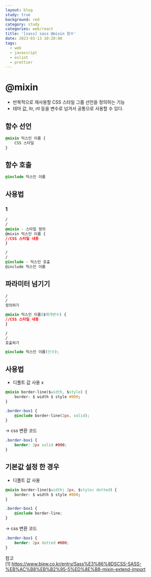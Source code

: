 ```yaml
---
layout: blog
study: true
background: red
category: study
categories: web/react
title: '[sass] sass @mixin 함수'
date: 2023-03-13 10:20:00
tags:
  - web
  - javascript
  - eslint
  - prettier
---
```


# @mixin

- 반복적으로 재사용할 CSS 스타일 그룹 선언을 정의하는 기능
- 테마 값, ltr, rtl 등을 변수로 넘겨서 공통으로 사용할 수 있다.

## 함수 선언

```css
@mixin 믹스인 이름 {
    CSS 스타일
} 
```

## 함수 호출

```css
@include 믹스인 이름
```

## 사용법

### 1

```css
/
/
@mixin - 스타일 정의
@mixin 믹스인 이름 {
//CSS 스타일 내용
}

/
/
@include - 믹스인 호출
@include 믹스인 이름
```

## 파라미터 넘기기

```css
/
/
정의하기

@mixin 믹스인 이름($매개변수) {
//CSS 스타일 내용
}

/
/
호출하기

@include 믹스인 이름(인수);
```

## 사용법

- 디폴트 값 사용 x

```css
@mixin border-line($width, $style) {
    border: $ width $ style #000;
}

.border-box1 {
    @include border-line(2px, solid);
}
```

-> css 변환 코드

```css
.border-box1 {
    border: 2px solid #000;
}
```

## 기본값 설정 한 경우

- 디폴트 값 사용

```css
@mixin border-line($width: 2px, $style: dotted) {
    border: $ width $ style #000;
}

.border-box1 {
    @include border-line;
}
```

-> css 변환 코드

```css
.border-box1 {
    border: 2px dotted #000;
}
```

참고  
[1] https://www.biew.co.kr/entry/Sass%E3%86%8DSCSS-SASS-%EB%AC%B8%EB%B2%95-5%ED%8E%B8-mixin-extend-import